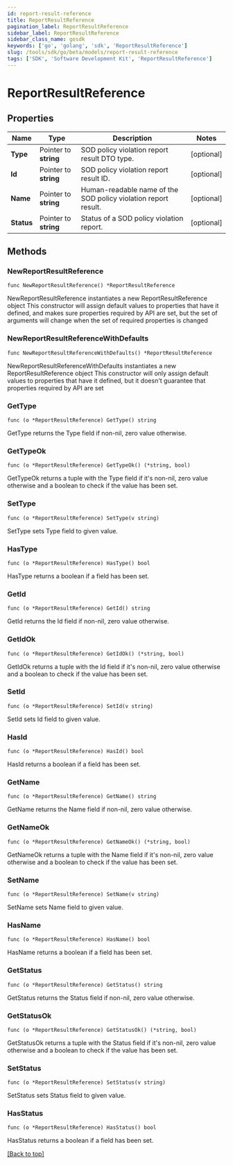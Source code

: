 ```yaml
---
id: report-result-reference
title: ReportResultReference
pagination_label: ReportResultReference
sidebar_label: ReportResultReference
sidebar_class_name: gosdk
keywords: ['go', 'golang', 'sdk', 'ReportResultReference'] 
slug: /tools/sdk/go/beta/models/report-result-reference
tags: ['SDK', 'Software Development Kit', 'ReportResultReference']
---
```


# ReportResultReference

## Properties

Name | Type | Description | Notes
------------ | ------------- | ------------- | -------------
**Type** | Pointer to **string** | SOD policy violation report result DTO type. | [optional] 
**Id** | Pointer to **string** | SOD policy violation report result ID. | [optional] 
**Name** | Pointer to **string** | Human-readable name of the SOD policy violation report result. | [optional] 
**Status** | Pointer to **string** | Status of a SOD policy violation report. | [optional] 

## Methods

### NewReportResultReference

`func NewReportResultReference() *ReportResultReference`

NewReportResultReference instantiates a new ReportResultReference object
This constructor will assign default values to properties that have it defined,
and makes sure properties required by API are set, but the set of arguments
will change when the set of required properties is changed

### NewReportResultReferenceWithDefaults

`func NewReportResultReferenceWithDefaults() *ReportResultReference`

NewReportResultReferenceWithDefaults instantiates a new ReportResultReference object
This constructor will only assign default values to properties that have it defined,
but it doesn't guarantee that properties required by API are set

### GetType

`func (o *ReportResultReference) GetType() string`

GetType returns the Type field if non-nil, zero value otherwise.

### GetTypeOk

`func (o *ReportResultReference) GetTypeOk() (*string, bool)`

GetTypeOk returns a tuple with the Type field if it's non-nil, zero value otherwise
and a boolean to check if the value has been set.

### SetType

`func (o *ReportResultReference) SetType(v string)`

SetType sets Type field to given value.

### HasType

`func (o *ReportResultReference) HasType() bool`

HasType returns a boolean if a field has been set.

### GetId

`func (o *ReportResultReference) GetId() string`

GetId returns the Id field if non-nil, zero value otherwise.

### GetIdOk

`func (o *ReportResultReference) GetIdOk() (*string, bool)`

GetIdOk returns a tuple with the Id field if it's non-nil, zero value otherwise
and a boolean to check if the value has been set.

### SetId

`func (o *ReportResultReference) SetId(v string)`

SetId sets Id field to given value.

### HasId

`func (o *ReportResultReference) HasId() bool`

HasId returns a boolean if a field has been set.

### GetName

`func (o *ReportResultReference) GetName() string`

GetName returns the Name field if non-nil, zero value otherwise.

### GetNameOk

`func (o *ReportResultReference) GetNameOk() (*string, bool)`

GetNameOk returns a tuple with the Name field if it's non-nil, zero value otherwise
and a boolean to check if the value has been set.

### SetName

`func (o *ReportResultReference) SetName(v string)`

SetName sets Name field to given value.

### HasName

`func (o *ReportResultReference) HasName() bool`

HasName returns a boolean if a field has been set.

### GetStatus

`func (o *ReportResultReference) GetStatus() string`

GetStatus returns the Status field if non-nil, zero value otherwise.

### GetStatusOk

`func (o *ReportResultReference) GetStatusOk() (*string, bool)`

GetStatusOk returns a tuple with the Status field if it's non-nil, zero value otherwise
and a boolean to check if the value has been set.

### SetStatus

`func (o *ReportResultReference) SetStatus(v string)`

SetStatus sets Status field to given value.

### HasStatus

`func (o *ReportResultReference) HasStatus() bool`

HasStatus returns a boolean if a field has been set.


[[Back to top]](#) 


